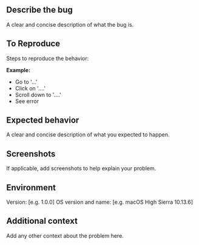 ## Describe the bug

A clear and concise description of what the bug is.

## To Reproduce

Steps to reproduce the behavior:

**Example:**

- Go to '...'
- Click on '....'
- Scroll down to '....'
- See error

## Expected behavior

A clear and concise description of what you expected to happen.

## Screenshots

If applicable, add screenshots to help explain your problem.

## Environment

Version: [e.g. 1.0.0]
OS version and name: [e.g. macOS High Sierra 10.13.6]

## Additional context
Add any other context about the problem here.
